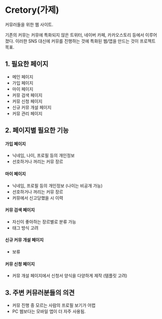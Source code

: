 Cretory(가제)
====
커뮤러들을 위한 웹 사이트.

기존의 커뮤는 커뮤에 특화되지 않은 트위터, 네이버 카페, 카카오스토리 등에서 이루어졌다. 이러한 SNS 대신에 커뮤를 진행하는 것에 특화된 웹/앱을 만드는 것이 프로젝트 목표.

## 1. 필요한 페이지
* 메인 페이지
* 가입 페이지
* 마이 페이지
* 커뮤 검색 페이지
* 커뮤 신청 페이지
* 신규 커뮤 개설 페이지
* 커뮤 관리 페이지

## 2. 페이지별 필요한 기능
#### 가입 페이지
* 닉네임, 나이, 프로필 등의 개인정보
* 선호하거나 꺼리는 커뮤 장르

#### 마이 페이지
* 닉네임, 프로필 등의 개인정보 (나이는 비공개 가능)
* 선호하거나 꺼리는 커뮤 장르
* 커뮤에서 신고당했을 시 이력

#### 커뮤 검색 페이지
* 자신이 좋아하는 장르별로 분류 가능
* 태그 방식 고려

#### 신규 커뮤 개설 페이지
* 보류

#### 커뮤 신청 페이지
* 커뮤 개설 페이지에서 신청서 양식을 다양하게 제작 (템플릿 고려)

## 3. 주변 커뮤러분들의 의견
* 커뮤 진행 중 모르는 사람의 프로필 보기가 어렵
* PC 웹보다는 모바일 앱이 더 자주 사용됨.
